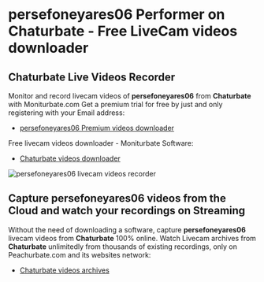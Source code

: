 # persefoneyares06 Performer on Chaturbate - Free LiveCam videos downloader

## Chaturbate Live Videos Recorder

Monitor and record livecam videos of **persefoneyares06** from **Chaturbate** with Moniturbate.com
Get a premium trial for free by just and only registering with your Email address:
* [persefoneyares06 Premium videos downloader](https://moniturbate.com/request-demo-licence-key.html)

Free livecam videos downloader - Moniturbate Software:
* [Chaturbate videos downloader](https://moniturbate.com/moniturbate-download-software.html)

![persefoneyares06 livecam videos recorder](https://peachurnet.com/templates/moniturbate-software.png)


## Capture persefoneyares06 videos from the Cloud and watch your recordings on Streaming

Without the need of downloading a software, capture **persefoneyares06** livecam videos from **Chaturbate** 100% online.
Watch Livecam archives from **Chaturbate** unlimitedly from thousands of existing recordings, only on Peachurbate.com and its websites network:
* [Chaturbate videos archives](https://peachurnet.com/)